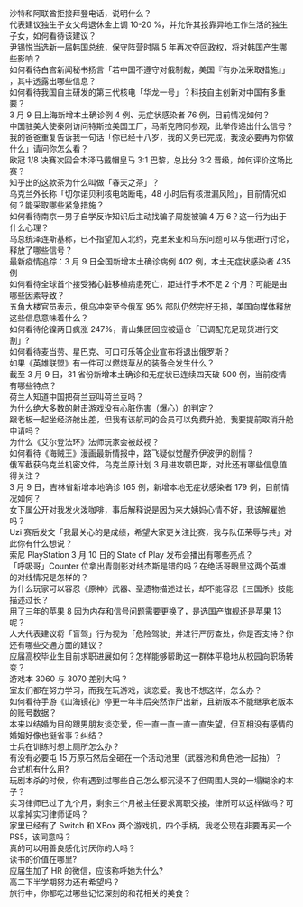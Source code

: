 沙特和阿联酋拒接拜登电话，说明什么？  
代表建议独生子女父母退休金上调 10-20 %，并允许其投靠异地工作生活的独生子女，如何看待该建议？  
尹锡悦当选新一届韩国总统，保守阵营时隔 5 年再次夺回政权，将对韩国产生哪些影响？  
如何看待白宫新闻秘书扬言「若中国不遵守对俄制裁，美国『有办法采取措施』」 ，其中透露出哪些信息？  
如何看待我国自主研发的第三代核电「华龙一号」？科技自主创新对中国有多重要？  
3 月 9 日上海新增本土确诊例 4 例、无症状感染者 76 例，目前情况如何？  
中国驻美大使秦刚访问特斯拉美国工厂，马斯克陪同参观，此举传递出什么信号？  
我的爸爸重复告诉我一句话「你已经十八岁，我的义务已完成，我没必要再为你做什么」请问你怎么看？  
欧冠 1/8 决赛次回合本泽马戴帽皇马 3:1 巴黎，总比分 3:2 晋级，如何评价这场比赛？  
知乎出的这款茶为什么叫做「春天之茶」？  
乌克兰外长称「切尔诺贝利核电站断电，48 小时后有核泄漏风险」，目前情况如何？能采取哪些紧急措施？  
如何看待南京一男子自学反诈知识后主动找骗子周旋被骗 4 万 6？这一行为出于什么心理？  
乌总统泽连斯基称，已不指望加入北约，克里米亚和乌东问题可以与俄进行讨论，释放了哪些信号？  
最新疫情追踪：3 月 9 日全国新增本土确诊病例 402 例，本土无症状感染者 435 例  
如何看待全球首个接受猪心脏移植病患死亡，距进行手术不足 2 个月？可能是由哪些因素导致？  
五角大楼官员表示，俄乌冲突至今俄军 95% 部队仍然完好无损，美国向媒体释放这些信息意味着什么？  
如何看待伦镍两日疯涨 247%，青山集团回应被逼仓「已调配充足现货进行交割」?  
如何看待麦当劳、星巴克、可口可乐等企业宣布将退出俄罗斯？  
如果《英雄联盟》有一件可以燃烧草丛的装备会发生什么？  
截至 3 月 9 日，31 省份新增本土确诊和无症状已连续四天破 500 例，当前疫情有哪些特点？  
荷兰人知道中国把荷兰豆叫荷兰豆吗？  
为什么绝大多数的射击游戏没有心脏伤害（爆心）的判定？  
跟老板一起坐经济舱出差，但我有该航司的会员可以免费升舱，我要提前取消升舱申请吗？  
为什么《艾尔登法环》法师玩家会被歧视？  
如何看待《海贼王》漫画最新情报中，路飞疑似觉醒乔伊波伊的剧情？  
俄军截获乌克兰机密文件，乌克兰原计划 3 月进攻顿巴斯，对此还有哪些信息值得关注？  
3 月 9 日，吉林省新增本地确诊 165 例，新增本地无症状感染者 179 例，目前情况如何？  
女下属公开对我发火泼咖啡，事后解释说是因为来大姨妈心情不好，我该解雇她吗？  
Uzi 赛后发文「我最关心的是成绩，希望大家更关注比赛，我与队伍荣辱与共」对此你有什么想说？  
索尼 PlayStation 3 月 10 日的 State of Play 发布会播出有哪些亮点？  
「呼吸哥」Counter 位拿出青刚影对线杰斯是错的吗？在绝活哥眼里这两个英雄的对线情况是怎样的？  
为什么玩家可以容忍《原神》武器、圣遗物描述过长，却不能容忍《三国杀》技能描述过长？  
用了三年的苹果 8 因为内存和信号问题需要更换了，是选国产旗舰还是苹果 13 呢？  
人大代表建议将「盲驾」行为视为「危险驾驶」并进行严厉查处，你是否支持？你还有哪些交通方面的建议？  
应届高校毕业生目前求职进展如何？怎样能够帮助这一群体平稳地从校园向职场转变？  
游戏本 3060 与 3070 差别大吗？  
室友们都在努力学习，而我在玩游戏，谈恋爱。我也不想这样，怎么办？  
如何看待手游《山海镜花》停更一年半后突然诈尸出新，且新版本不能继承老版本的账号数据？  
本来以结婚为目的跟男朋友谈恋爱，但一直一直一直一直失望，但互相没有感情的婚姻好像也挺省事？纠结？  
士兵在训练时想上厕所怎么办？  
有没有必要屯 15 万原石然后全砸在一个活动池里（武器池和角色池一起抽）？  
台式机有什么用?  
玩剧本杀的时候，你有遇到过哪些自己怎么都沉浸不了但周围人哭的一塌糊涂的本子？  
实习律师已过了九个月，剩余三个月被主任要求离职交接，律所可以这样做吗？可以拿掉实习律师证吗？  
家里已经有了 Switch 和 XBox 两个游戏机，四个手柄，我老公现在非要再买一个 PS5，该同意吗？  
真的可以用善良感化讨厌你的人吗？  
读书的价值在哪里?  
应届生加了 HR 的微信，应该称呼她为什么?  
高二下半学期努力还有希望吗？  
旅行中，你都吃过哪些记忆深刻的和花相关的美食？  
